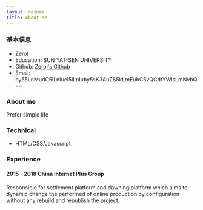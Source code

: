 ```yaml
---
layout: resume
title: About Me
---
```


### 基本信息

* Zerol
* Education: SUN YAT-SEN UNIVERSITY
* Github: [Zerol's Github](https://git.io/vbOcO)
* Email: by55LnMudC5lLnIuei5lLnIuby5sK3AuZS5kLmEubC5vQGdtYWlsLmNvbQ==

### About me

Prefer simple life


### Technical

* HTML/CSS/Javascript []()
<!-- * Angular/Vue/React []() -->
<!-- * Node.js/Python/eggjs []() -->

### Experience

#### 2015 - 2018 China Internet Plus Group

Responsible for settlement platform and dawning platform which aims to dynamic change the performed of online production by configuration without any rebuild and republish the project.


